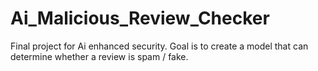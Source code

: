 # Ai_Malicious_Review_Checker
Final project for Ai enhanced security. Goal is to create a model that can determine whether a review is spam / fake.
